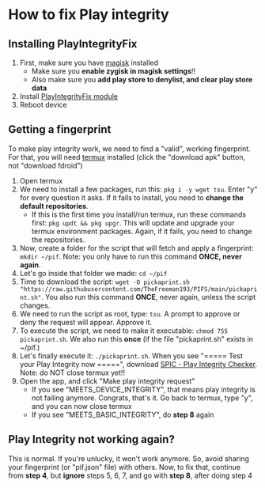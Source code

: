 # How to fix Play integrity

## Installing PlayIntegrityFix
1. First, make sure you have [magisk](/help/installing-magisk) installed
   - Make sure you **enable zygisk in magisk settings**!!
   - Also make sure you **add play store to denylist, and clear play store data**
2. Install [PlayIntegrityFix module](https://github.com/chiteroman/PlayIntegrityFix/releases/latest)
3. Reboot device

## Getting a fingerprint
To make play integrity work, we need to find a "valid", working fingerprint. For that, you will need [termux](https://f-droid.org/en/packages/com.termux/) installed (click the "download apk" button, not "download fdroid")

1. Open termux
2. We need to install a few packages, run this: `pkg i -y wget tsu`. Enter "y" for every question it asks. If it fails to install, you need to **change the default repositories**.
   - If this is the first time you install/run termux, run these commands first: `pkg updt && pkg upgr`. This will update and upgrade your termux environment packages. Again, if it fails, you need to change the repositories.
3. Now, create a folder for the script that will fetch and apply a fingerprint: `mkdir ~/pif`. Note: you only have to run this command **ONCE, never again**.
4. Let's go inside that folder we made: `cd ~/pif`
5. Time to download the script: `wget -O pickaprint.sh "https://raw.githubusercontent.com/TheFreeman193/PIFS/main/pickaprint.sh"`. You also run this command **ONCE**, never again, unless the script changes.
6. We need to run the script as root, type: `tsu`. A prompt to approve or deny the request will appear. Approve it.
7. To execute the script, we need to make it executable: `chmod 755 pickaprint.sh`. We also run this **once** (if the file "pickaprint.sh" exists in ~/pif.)
8. Let's finally execute it: `./pickaprint.sh`. When you see "===== Test your Play Integrity now =====", download [SPIC - Play Integrity Checker](https://play.google.com/store/apps/details?id=com.henrikherzig.playintegritychecker). Note: do NOT close termux yet!!
8. Open the app, and click "Make play integrity request"
   - If you see "MEETS_DEVICE_INTEGRITY", that means play integrity is not failing anymore. Congrats, that's it. Go back to termux, type "y", and you can now close termux
   - If you see "MEETS_BASIC_INTEGRITY", do **step 8** again

## Play Integrity not working again?
This is normal. If you're unlucky, it won't work anymore. So, avoid sharing your fingerprint (or "pif.json" file) with others. Now, to fix that, continue from **step 4**, but **ignore** steps 5, 6, 7, and go with **step 8**, after doing step 4
